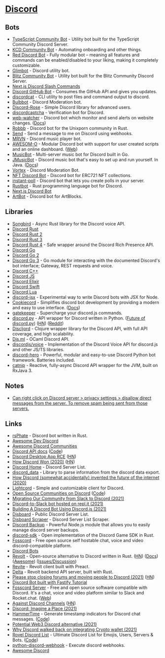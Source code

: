 # [Discord](https://discord.com)

## Bots

- [TypeScript Community Bot](https://github.com/typescript-community/community-bot) - Utility bot built for the TypeScript Community Discord Server.
- [KCD Community Bot](https://github.com/kentcdodds/kcd-discord-bot) - Automating onboarding and other things.
- [Red Discord Bot](https://github.com/Cog-Creators/Red-DiscordBot) - Fully modular bot – meaning all features and commands can be enabled/disabled to your liking, making it completely customizable.
- [Glimbot](https://github.com/nisamson/glimbot) - Discord utility bot.
- [Blitz Community Bot](https://github.com/blitz-js/discord-bot) - Utility bot built for the Blitz Community Discord Server.
- [Next.js Discord Slash Commands](https://github.com/jackmerrill/nextjs-discord-slash-commands)
- [Discord GitHub Bot](https://github.com/Falconerd/discord-bot-github) - Consumes the GitHub API and gives you updates.
- [discordcat](https://github.com/k-nasa/discordcat) - CLI utility to post files and command output to discord.
- [Bulbbot](https://github.com/TeamBulbbot/bulbbot) - Discord Moderation bot.
- [Discord-Rose](https://github.com/discord-rose/discord-rose) - Simple Discord library for advanced users.
- [discordcaptcha](https://github.com/y21/discordcaptcha) - Verification bot for Discord.
- [web-watcher](https://github.com/shellbear/web-watcher) - Discord bot which monitor and send alerts on website changes. ([Docs](https://shellbear.github.io/web-watcher/))
- [Robbb](https://github.com/unixporn/robbb) - Discord bot for the Unixporn community in Rust.
- [Send](https://github.com/cnrad/send) - Send a message to me on Discord using webhooks.
- [MRVN](https://github.com/cpdt/mrvn-bot) - Discord music player bot.
- [AWESOM-O](https://github.com/feinwarusoftware/awesomobot) - Modular Discord bot with support for user created scripts and an online dashboard. ([Web](https://awesomo.feinwaru.com/))
- [MusicBot](https://github.com/ljgago/MusicBot) - Multi-server music bot for Discord built in Go.
- [JMusicBot](https://github.com/jagrosh/MusicBot) - Discord music bot that's easy to set up and run yourself. In Java. ([Docs](https://jmusicbot.com/))
- [Vortex](https://github.com/jagrosh/Vortex) - Discord Moderation Bot.
- [NFT Discord Bot](https://github.com/lucid-eleven/nft-discord-bot) - Discord bot for ERC721 NFT collections.
- [instant-poll](https://github.com/JohnnyJayJay/instant-poll) - Discord bot that lets you create polls in your server.
- [Rustbot](https://github.com/kangalioo/rustbot) - Rust programming language bot for Discord.
- [Next.js Discord Bot](https://github.com/vercel/nextjs-discord-bot)
- [ArtBot](https://github.com/ArtBlocks/artbot) - Discord bot for ArtBlocks.

## Libraries

- [Songbird](https://github.com/serenity-rs/songbird) - Async Rust library for the Discord voice API.
- [Discord Rust](https://github.com/twilight-rs/twilight)
- [Discord Rust 2](https://github.com/serenity-rs/serenity)
- [Discord Rust 3](https://github.com/passcod/accord)
- [Discord Rust 4](https://github.com/AregevDev/rustcord) - Safe wrapper around the Discord Rich Presence API.
- [Discord Go](https://github.com/bwmarrin/discordgo)
- [Discord Go 2](https://github.com/diamondburned/arikawa)
- [Discord Go 3](https://github.com/andersfylling/disgord) - Go module for interacting with the documented Discord's bot interface; Gateway, REST requests and voice.
- [Discord C++](https://github.com/yourWaifu/sleepy-discord)
- [Discord JS](https://github.com/discordjs/discord.js)
- [Discord Elixir](https://github.com/Kraigie/nostrum)
- [Discord Swift](https://github.com/Azoy/Sword)
- [Discord Lua](https://github.com/SinisterRectus/Discordia)
- [discord-jsx](https://github.com/alii/discord-jsx) - Experimental way to write Discord bots with JSX for Node.
- [Cookiecord](https://github.com/cookiecord/cookiecord) - Simplifies discord bot development by providing a modern and easy to use interface. ([Docs](https://cookiecord.js.org/))
- [gatekeeper](https://github.com/itsMapleLeaf/gatekeeper) - Supercharge your discord.js commands.
- [discord.py](https://github.com/Rapptz/discord.py) - API wrapper for Discord written in Python. ([Future of discord.py](https://gist.github.com/Rapptz/4a2f62751b9600a31a0d3c78100287f1)) ([HN](https://news.ycombinator.com/item?id=28334516)) ([Reddit](https://www.reddit.com/r/programming/comments/pd092x/discordpy_development_ceased/))
- [Discljord](https://github.com/IGJoshua/discljord) - Clojure wrapper library for the Discord API, with full API coverage, and high scalability.
- [Dis.ml](https://github.com/Mishio595/disml) - OCaml Discord API.
- [discordjs/voice](https://github.com/discordjs/voice) - Implementation of the Discord Voice API for discord.js and other JS/TS libraries.
- [discord-hero](https://github.com/discord-hero/discord-hero) - Powerful, modular and easy-to-use Discord Python bot framework. Batteries included.
- [catnip](https://github.com/mewna/catnip) - Reactive, fully-async Discord API wrapper for the JVM, built on RxJava 3.

## Notes

- [Can right click on Discord server > privacy settings > disallow direct messages from the server. To remove spam being sent from those servers.](https://youtu.be/2UdKaktBvKQ?t=1063)

## Links

- [rsPhate](https://github.com/Phate6660/rsPhate) - Discord bot written in Rust.
- [Awesome Dev Discord](https://github.com/ljosberinn/awesome-dev-discord)
- [Awesome Discord Communities](https://github.com/mhxion/awesome-discord-communities)
- [Discord API docs](https://discord.com/developers/docs/intro) ([Code](https://github.com/discord/discord-api-docs))
- [Discord Desktop App RCE](https://mksben.l0.cm/2020/10/discord-desktop-rce.html) ([HN](https://news.ycombinator.com/item?id=24822755))
- [How Discord Won (2020)](https://ianvanagas.com/2020/10/19/how-discord-won/) ([HN](https://news.ycombinator.com/item?id=24829635))
- [Discord Home](https://discordhome.com/) - Discord Server List.
- [discord_data](https://github.com/seanbreckenridge/discord_data) - Library to parse information from the discord data export.
- [How Discord (somewhat accidentally) invented the future of the internet (2020)](https://www.protocol.com/discord)
- [Lightcord](https://github.com/Lightcord/Lightcord) - Simple and customizable client for Discord.
- [Open Source Communities on Discord](https://discord.com/open-source) ([Code](https://github.com/discord/discord-open-source))
- [Migrating Our Community from Slack to Discord (2021)](https://orbit.love/blog/how-to-migrate-a-community-from-slack-to-discord)
- [Discord-to-Slack bot hosted on repl.it (2021)](https://blog.arkency.com/discord-bot-talking-to-slack-hosted-on-repl-dot-it/)
- [Building A Discord Bot Using Discord.js (2021)](https://www.smashingmagazine.com/2021/02/building-discord-bot-discordjs/)
- [Disboard](https://disboard.org/) - Public Discord Server List.
- [Disboard Scraper](https://github.com/crock/disboard-scraper) - Discord Server List Scraper.
- [Discord Backup](https://github.com/Androz2091/discord-backup) - Powerful Node.js module that allows you to easily manage discord server backups.
- [discord-sdk](https://github.com/EmbarkStudios/discord-sdk) - Open implementation of the Discord Game SDK in Rust.
- [Fosscord](https://github.com/fosscord/fosscord) - Free open source self hostable chat, voice and video discord-compatible platform.
- [Discord Bots](https://discord.com/invite/0cDvIgU2voY8RSYL)
- [Revolt](https://revolt.chat/) - Open-source alternative to Discord written in Rust. ([HN](https://news.ycombinator.com/item?id=28434012)) ([Docs](https://developers.revolt.chat/)) ([Awesome](https://github.com/insertish/awesome-revolt)) ([Issues/Discussion](https://github.com/revoltchat/revolt))
- [Revite](https://github.com/revoltchat/revite) - Revolt client built with Preact.
- [Delta](https://github.com/revoltchat/delta) - Revolt backend API server, built with Rust.
- [Please stop closing forums and moving people to Discord (2021)](https://kotaku.com/please-stop-closing-forums-and-moving-people-to-discord-1847684851) ([HN](https://news.ycombinator.com/item?id=28549739))
- [Discord Bot built with Fastify Tutorial](https://github.com/Eomm/fastify-discord-bot-demo)
- [Fosscord Server](https://github.com/fosscord/fosscord-server) - Free and open source software compatible with Discord. It's a chat, voice and video platform similar to Slack and Rocket.chat. ([Web](https://fosscord.com/))
- [Against Discord Channels](https://becca.ooo/discord) ([HN](https://news.ycombinator.com/item?id=29128361))
- [Discord: Imagine a Place (2021)](https://www.notboring.co/p/discord-imagine-a-place)
- [HammerTime](https://hammertime.djdavid98.art/) - Generate timestamp indicators for Discord chat messages. ([Code](https://github.com/DJDavid98/HammerTime))
- [Potential Web3 Discord alternative (2021)](https://twitter.com/jacksondame/status/1459517582302715904)
- [Why Discord walked back on integrating Crypto wallet (2021)](https://twitter.com/amytongwu/status/1459384682676736006)
- [Rovel Discord List](https://discord.rovelstars.com/) - Ultimate Discord List for Emojis, Users, Servers & Bots. ([Code](https://github.com/rovelstars/discord-list))
- [python-discord-webhook](https://github.com/lovvskillz/python-discord-webhook) - Execute discord webhooks.
- [Awesome Discord](https://github.com/jacc/awesome-discord)
